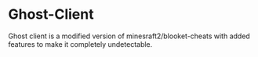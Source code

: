 # Ghost-Client
Ghost client is a modified version of minesraft2/blooket-cheats with added features to make it completely undetectable.
